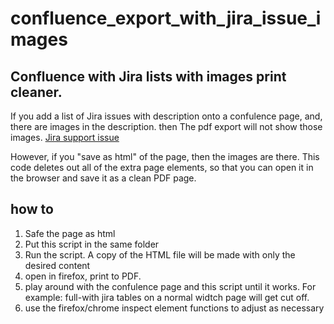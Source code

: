 # confluence_export_with_jira_issue_images #

## Confluence with Jira lists with images print cleaner. ##

If you add a list of Jira issues with description onto a confulence page,
and,
there are images in the description.
then
The pdf export will not show those images.
[Jira support issue](https://jira.atlassian.com/browse/CONFSERVER-37123)

However, if you "save as html" of the page, then the images are there.
This code deletes out all of the extra page elements, so that you can open it in
the browser and save it as a clean PDF page.


## how to ##

1. Safe the page as html
2. Put this script in the same folder
3. Run the script. A copy of the HTML file will be made with only the desired content
4. open in firefox, print to PDF.
5. play around with the confulence page and this script until it works.
    For example: full-with jira tables on a normal widtch page will get cut off.
6. use the firefox/chrome inspect element functions to adjust as necessary